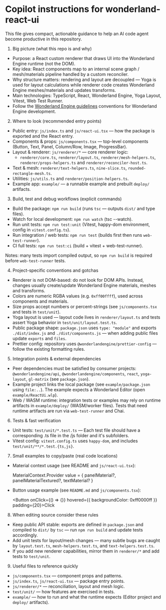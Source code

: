 # Copilot instructions for wonderland-react-ui

This file gives compact, actionable guidance to help an AI code agent become productive in this repository.

1. Big picture (what this repo is and why)

-   Purpose: a React custom renderer that draws UI into the Wonderland Engine runtime (not the DOM).
-   Key idea: React components map to an internal scene graph / mesh/materials pipeline handled by a custom reconciler.
-   Why structure matters: rendering and layout are decoupled — Yoga is used for layout calculations while renderer code creates Wonderland Engine meshes/materials and updates transforms.
-   Main technologies: TypeScript, React, Wonderland Engine, Yoga Layout, Vitest, Web Test Runner.
-   Follow the [Wonderland Engine guidelines](wonderland-instructions.md) conventions for Wonderland Engine development.

2. Where to look (recommended entry points)

-   Public entry: `js/index.ts` and `js/react-ui.tsx` — how the package is exported and the React entry.
-   Components & props: `js/components.tsx` — top-level components (Button, Text, Panel, Column/Row, Image, ProgressBar).
-   Layout & renderer: `js/renderer/*` — core renderer logic:
    -   `renderer/core.ts`, `renderer/layout.ts`, `renderer/mesh-helpers.ts`, `renderer/props-helpers.ts` and `renderer/reconciler-host.ts`.
-   Text & mesh: `renderer/text-helpers.ts`, `nine-slice.ts`, `rounded-rectangle-mesh.ts`.
-   Utilities: `js/utils.ts` and `renderer/position-helpers.ts`.
-   Example app: `example/` — a runnable example and prebuilt `deploy/` artifacts.

3. Build, test and debug workflows (explicit commands)

-   Build the package: `npm run build` (runs `tsc` — outputs `dist/` and type files).
-   Watch for local development: `npm run watch` (tsc --watch).
-   Run unit tests: `npm run test:unit` (Vitest, happy-dom environment, config in `vitest.config.ts`).
-   Run integration / web tests: `npm run test` (builds first then runs `web-test-runner`).
-   CI full tests: `npm run test:ci` (build + vitest + web-test-runner).

Notes: many tests import compiled output, so `npm run build` is required before `web-test-runner` tests.

4. Project-specific conventions and gotchas

-   Renderer is not DOM-based: do not look for DOM APIs. Instead, changes usually create/update Wonderland Engine materials, meshes and transforms.
-   Colors are numeric RGBA values (e.g. `0xff00ffff`), used across components and materials.
-   Size props accept numbers or percent-strings (see `js/components.tsx` and tests in `test/unit`).
-   Yoga layout is used — layout code lives in `renderer/layout.ts` and tests assert Yoga behavior in `test/unit/layout.test.ts`.
-   Public package shape: `package.json` uses `type: "module"` and exports `./dist/index.js` and `./dist/components.js` — when adding public files update `exports` and `files`.
-   Prettier config: repository uses `@wonderlandengine/prettier-config` — follow the existing formatting rules.

5. Integration points & external dependencies

-   Peer dependencies must be satisfied by consumer projects: `@wonderlandengine/api`, `@wonderlandengine/components`, `react`, `yoga-layout`, `gl-matrix` (see `package.json`).
-   Example project links the local package (see `example/package.json` using `file:..`). The example expects a Wonderland Editor (open `example/ReactUi.wlp`).
-   Web / WASM runtime: integration tests or examples may rely on runtime artifacts in `example/deploy/` (WASM/worker files). Tests that need runtime artifacts are run via `web-test-runner` and Chai.

6. Tests & fast verification

-   Unit tests: `test/unit/*.test.ts` — Each test file should have a corresponding .ts file in the /js folder and it's subfolders.
-   Vitest config: `vitest.config.ts` uses `happy-dom`, and includes `test/unit/**/*.test.{ts,js}`.

7. Small examples to copy/paste (real code locations)

-   Material context usage (see README and `js/react-ui.tsx`):

    MaterialContext.Provider value = { panelMaterial?, panelMaterialTextured?, textMaterial? }

-   Button usage example (see `README.md` and `js/components.tsx`):

    <Button onClick={() => {}} hovered={{ backgroundColor: 0xff0000ff }} padding={20}><Text>Click</Text></Button>

8. When editing source consider these rules

-   Keep public API stable: exports are defined in `package.json` and compiled to `dist/` by `tsc` — run `npm run build` and update tests accordingly.
-   Add unit tests for layout/mesh changes — many subtle bugs are caught by `layout.test.ts`, `mesh-helpers.test.ts`, and `text-helpers.test.ts`.
-   If you add new renderer capabilities, mirror them in `renderer/*` and add tests to `test/unit`.

9. Useful files to reference quickly

-   `js/components.tsx` — component props and patterns.
-   `js/index.ts`, `js/react-ui.tsx` — package entry points.
-   `js/renderer/*` — reconciliation, layout and mesh logic.
-   `test/unit/` — how features are exercised in tests.
-   `example/` — how to run and what the runtime expects (Editor project and `deploy/` artifacts).
